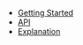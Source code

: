 <!-- docs/_sidebar.md -->

* [Getting Started](/)
* [API](reference/api.md)
* [Explanation](explanation/README.md)
